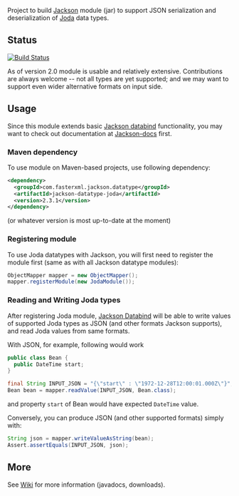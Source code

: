 Project to build [Jackson](http://jackson.codehaus.org) module (jar)
to support JSON serialization and deserialization of
[Joda](http://joda-time.sourceforge.net/) data types.

## Status

[![Build Status](https://fasterxml.ci.cloudbees.com/job/jackson-datatype-joda-master/badge/icon)](https://fasterxml.ci.cloudbees.com/job/jackson-datatype-joda-master/)

As of version 2.0 module is usable and relatively extensive.
Contributions are always welcome -- not all types are yet supported; and we may want to support even wider alternative
formats on input side.

## Usage

Since this module extends basic [Jackson databind](../../../jackson-databind) functionality, you may want to check out
documentation at [Jackson-docs](../../../jackson-docs) first.

### Maven dependency

To use module on Maven-based projects, use following dependency:

```xml
<dependency>
  <groupId>com.fasterxml.jackson.datatype</groupId>
  <artifactId>jackson-datatype-joda</artifactId>
  <version>2.3.1</version>
</dependency>    
```

(or whatever version is most up-to-date at the moment)

### Registering module

To use Joda datatypes with Jackson, you will first need to register the module first (same as
with all Jackson datatype modules):

```java
ObjectMapper mapper = new ObjectMapper();
mapper.registerModule(new JodaModule());
```

### Reading and Writing Joda types

After registering Joda module, [Jackson Databind](../../../jackson-databind) will be able to write values
of supported Joda types as JSON (and other formats Jackson supports), and read Joda values
from same formats.

With JSON, for example, following would work

```java
public class Bean {
  public DateTime start;
}

final String INPUT_JSON = "{\"start\" : \"1972-12-28T12:00:01.000Z\"}";
Bean bean = mapper.readValue(INPUT_JSON, Bean.class);
```

and property `start` of Bean would have expected `DateTime` value.

Conversely, you can produce JSON (and other supported formats) simply with:

```java
String json = mapper.writeValueAsString(bean);
Assert.assertEquals(INPUT_JSON, json);
```

## More

See [Wiki](../../wiki) for more information (javadocs, downloads).
